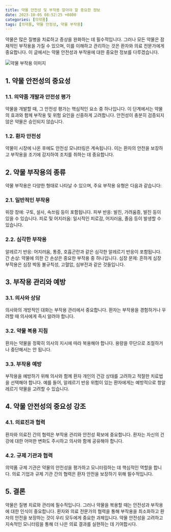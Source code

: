 ```yaml
---
title: 약물 안전성 및 부작용 알아야 할 중요한 정보
date: 2023-10-05 08:52:25 +0800
categories: [의약품]
tags: [의약품, 약물 안정성, 약물 부작용]
---
```


약물은 많은 질병을 치료하고 증상을 완화하는 데 필수적입니다. 그러나 모든 약물은 잠재적인 부작용을 가질 수 있으며, 이를 이해하고 관리하는 것은 환자와 의료 전문가에게 중요합니다. 이 글에서는 약물 안전성과 부작용에 대한 중요한 정보를 다루겠습니다.

![약물 부작용 이미지](https://source.unsplash.com/1600x900/?medication-side-effects)


## 1. 약물 안전성의 중요성
### 1.1. 의약품 개발과 안전성 평가
약물을 개발할 때, 그 안전성 평가는 핵심적인 요소 중 하나입니다. 이 단계에서는 약물의 효과와 함께 부작용 및 위험 요인을 신중하게 고려합니다. 안전성이 충분히 검증되지 않은 약물은 승인되지 않습니다.

### 1.2. 환자 안전성
약물이 시장에 나온 후에도 안전성 모니터링은 계속됩니다. 이는 환자의 안전을 보장하고 부작용을 조기에 감지하여 조치를 취하는 데 중요합니다.

## 2. 약물 부작용의 종류
약물 부작용은 다양한 형태로 나타날 수 있으며, 주요 부작용 유형은 다음과 같습니다:

### 2.1. 일반적인 부작용
위장 장애: 구토, 설사, 속쓰림 등이 포함됩니다.
피부 반응: 발진, 가려움증, 발진 등이 있을 수 있습니다.
피로 및 어지러움: 일시적인 피로감, 어지러움, 졸음 등이 발생할 수 있습니다.
### 2.2. 심각한 부작용
알레르기 반응: 어지러움, 통증, 호흡곤란과 같은 심각한 알레르기 반응이 포함됩니다.
간 손상: 약물에 의한 간 손상은 중요한 부작용 중 하나입니다.
심장 문제: 흔하게 심장 부작용은 심장 박동 불규칙성, 고혈압, 심부전과 같은 것들입니다.
## 3. 부작용 관리와 예방
### 3.1. 의사와 상담
의사와의 개방적인 대화는 부작용 관리에서 중요합니다. 환자는 부작용을 경험하거나 우려할 때 의사에게 즉시 알려야 합니다.

### 3.2. 약물 복용 지침
환자는 약물을 정확히 의사의 지시에 따라 복용해야 합니다. 용량을 무단으로 조절하거나 중단해서는 안 됩니다.

### 3.3. 부작용 예방
부작용을 예방하기 위해 의사와 함께 환자 개인의 건강 상태를 고려하고 적절한 치료법을 선택해야 합니다. 예를 들어, 알레르기 반응 위험이 있는 환자에게는 예방적으로 항알레르기 약물을 고려할 수 있습니다.

## 4. 약물 안전성의 중요성 강조
### 4.1. 의료진과 협력
환자와 의료진 간의 협력은 부작용 관리와 안전성 확보에 중요합니다. 환자는 자신의 건강에 대한 어떠한 변화도 주시하고 의사와 함께 공유해야 합니다.

### 4.2. 규제 기관과 협력
의약품 규제 기관은 약물의 안전성을 평가하고 모니터링하는 데 핵심적인 역할을 합니다. 의료 기업과 규제 기관 간의 협력은 환자 안전을 보장하기 위해 필수적입니다.

## 5. 결론
약물은 질병 치료와 관리에 필수적입니다. 그러나 약물을 복용할 때는 안전성과 부작용에 대한 인식이 중요합니다. 환자와 의료 전문가의 협력을 통해 부작용을 최소화하고 환자의 안전을 보장하는 것이 우리 모두에게 중요한 과제입니다. 약물 안전성을 고려하고 지속적인 모니터링을 통해 더 나은 의료 결과를 실현하는 데 기여합시다.

